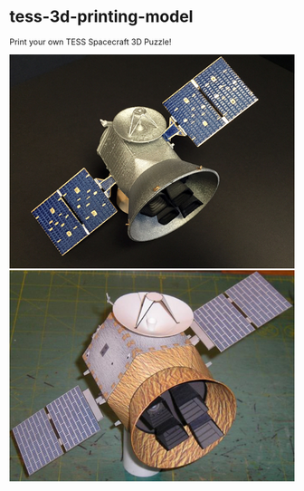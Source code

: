 # tess-3d-printing-model
Print your own TESS Spacecraft 3D Puzzle!

![3d printed model](/preview/tess_3d_model_1.jpg)
![2d printed model](/preview/tess_paper_model_1.jpg)